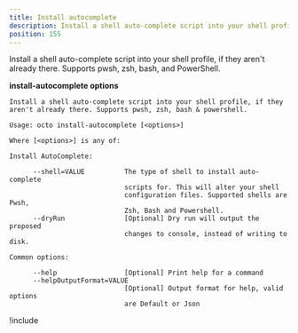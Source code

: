 ```yaml
---
title: Install autocomplete
description: Install a shell auto-complete script into your shell profile, if they aren't already there. Supports pwsh, zsh, bash & powershell.
position: 155
---
```


Install a shell auto-complete script into your shell profile, if they aren't already there. Supports pwsh, zsh, bash, and PowerShell.

**install-autocomplete options**

```text
Install a shell auto-complete script into your shell profile, if they aren't already there. Supports pwsh, zsh, bash & powershell.

Usage: octo install-autocomplete [<options>]

Where [<options>] is any of:

Install AutoComplete:

      --shell=VALUE          The type of shell to install auto-complete
                             scripts for. This will alter your shell
                             configuration files. Supported shells are Pwsh,
                             Zsh, Bash and Powershell.
      --dryRun               [Optional] Dry run will output the proposed
                             changes to console, instead of writing to disk.

Common options:

      --help                 [Optional] Print help for a command
      --helpOutputFormat=VALUE
                             [Optional] Output format for help, valid options
                             are Default or Json
```

!include <octo-autocomplete-tabcompletion>
